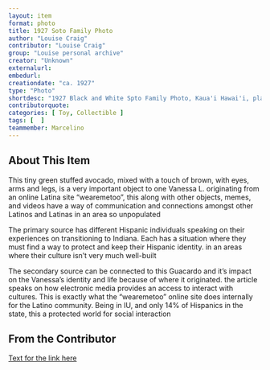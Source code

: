 ```yaml
---
layout: item
format: photo
title: 1927 Soto Family Photo
author: "Louise Craig"
contributor: "Louise Craig"
group: "Louise personal archive"
creator: "Unknown"
externalurl: 
embedurl: 
creationdate: "ca. 1927"
type: "Photo"
shortdesc: "1927 Black and White Spto Family Photo, Kaua'i Hawai'i, plantation house"
contributorquote: 
categories: [ Toy, Collectible ]
tags: [  ]
teammember: Marcelino
---
```


## About This Item

This tiny green stuffed avocado, mixed with a touch of brown, with eyes, arms and legs, is a very important object to one Vanessa L. originating from an online Latina site “wearemetoo”, this along with other objects, memes, and videos have a way of communication and connections amongst other Latinos and Latinas in an area so unpopulated

The primary source has different Hispanic individuals speaking on their experiences on transitioning to Indiana. Each has a situation where they must find a way to protect and keep their Hispanic identity. in an areas where their culture isn’t very much well-built

The secondary source can be connected to this Guacardo and it’s impact on the Vanessa’s identity and life because of where it originated. the article speaks on how electronic media provides an access to interact with cultures. This is exactly what the “wearemetoo” online site does internally for the Latino community. Being in IU, and only 14% of Hispanics in the state, this a protected world for social interaction

## From the Contributor 

[Text for the link here](www.jstor.org/stable/calicojournal.29.1.24.)
